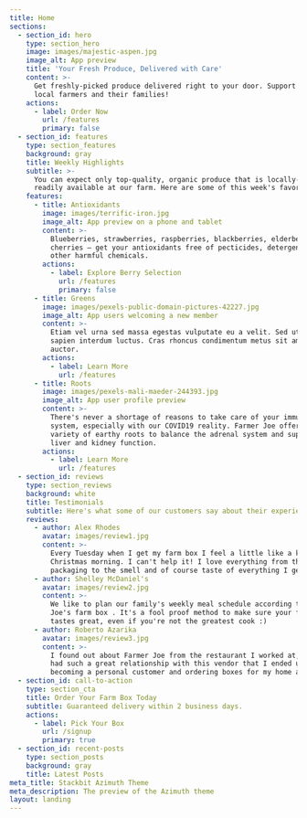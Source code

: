 ```yaml
---
title: Home
sections:
  - section_id: hero
    type: section_hero
    image: images/majestic-aspen.jpg
    image_alt: App preview
    title: 'Your Fresh Produce, Delivered with Care'
    content: >-
      Get freshly-picked produce delivered right to your door. Support your
      local farmers and their families!
    actions:
      - label: Order Now
        url: /features
        primary: false
  - section_id: features
    type: section_features
    background: gray
    title: Weekly Highlights
    subtitle: >-
      You can expect only top-quality, organic produce that is locally-grown or
      readily available at our farm. Here are some of this week's favorites. 
    features:
      - title: Antioxidants
        image: images/terrific-iron.jpg
        image_alt: App preview on a phone and tablet
        content: >-
          Blueberries, strawberries, raspberries, blackberries, elderberries and
          cherries — get your antioxidants free of pecticides, detergents and
          other harmful chemicals.
        actions:
          - label: Explore Berry Selection
            url: /features
            primary: false
      - title: Greens
        image: images/pexels-public-domain-pictures-42227.jpg
        image_alt: App users welcoming a new member
        content: >-
          Etiam vel urna sed massa egestas vulputate eu a velit. Sed ut nisl nec
          sapien interdum luctus. Cras rhoncus condimentum metus sit amet
          auctor.
        actions:
          - label: Learn More
            url: /features
      - title: Roots
        image: images/pexels-mali-maeder-244393.jpg
        image_alt: App user profile preview
        content: >-
          There's never a shortage of reasons to take care of your immune
          system, especially with our COVID19 reality. Farmer Joe offers a wide
          variety of earthy roots to balance the adrenal system and support
          liver and kidney function.
        actions:
          - label: Learn More
            url: /features
  - section_id: reviews
    type: section_reviews
    background: white
    title: Testimonials
    subtitle: Here's what some of our customers say about their experience.
    reviews:
      - author: Alex Rhodes
        avatar: images/review1.jpg
        content: >-
          Every Tuesday when I get my farm box I feel a little like a kid on
          Christmas morning. I can't help it! I love everything from the
          packaging to the smell and of course taste of everything I get. 
      - author: Shelley McDaniel's
        avatar: images/review2.jpg
        content: >-
          We like to plan our family's weekly meal schedule according to Farmer
          Joe's farm box . It's a fool proof method to make sure your food
          tastes great, even if you're not the greatest cook :)
      - author: Roberto Azarika
        avatar: images/review3.jpg
        content: >-
          I found out about Farmer Joe from the restaurant I worked at, and we
          had such a great relationship with this vendor that I ended up
          becoming a personal customer and ordering boxes for my home as well. 
  - section_id: call-to-action
    type: section_cta
    title: Order Your Farm Box Today
    subtitle: Guaranteed delivery within 2 business days.
    actions:
      - label: Pick Your Box
        url: /signup
        primary: true
  - section_id: recent-posts
    type: section_posts
    background: gray
    title: Latest Posts
meta_title: Stackbit Azimuth Theme
meta_description: The preview of the Azimuth theme
layout: landing
---
```

